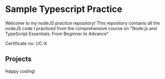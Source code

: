 # Sample Typescript Practice

Welcome to my nodeJS practice repository! This repository contains all the nodeJS code I practiced from the comprehensive course on "Node.js and TypeScript Essentials: From Beginner to Advance"

Certificate no: UC-X

## Projects

Happy coding!
